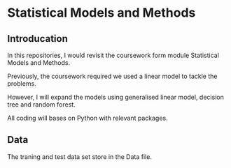 # Statistical Models and Methods

## Introducation

In this repositories, I would revisit the coursework form module Statistical Models and Methods. 

Previously, the coursework required we used a linear model to tackle the problems.

However, I will expand the models using generalised linear model, decision tree and random forest.

All coding will bases on Python with relevant packages.

## Data

The traning and test data set store in the Data file.
